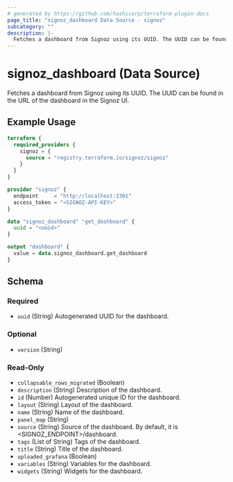 ```yaml
---
# generated by https://github.com/hashicorp/terraform-plugin-docs
page_title: "signoz_dashboard Data Source - signoz"
subcategory: ""
description: |-
  Fetches a dashboard from Signoz using its UUID. The UUID can be found in the URL of the dashboard in the Signoz UI.
---
```


# signoz_dashboard (Data Source)

Fetches a dashboard from Signoz using its UUID. The UUID can be found in the URL of the dashboard in the Signoz UI.

## Example Usage

```terraform
terraform {
  required_providers {
    signoz = {
      source = "registry.terraform.io/signoz/signoz"
    }
  }
}

provider "signoz" {
  endpoint     = "http://localhost:3301"
  access_token = "<SIGNOZ-API-KEY>"
}

data "signoz_dashboard" "get_dashboard" {
  uuid = "<uuid>"
}

output "dashboard" {
  value = data.signoz_dashboard.get_dashboard
}
```

<!-- schema generated by tfplugindocs -->
## Schema

### Required

- `uuid` (String) Autogenerated UUID for the dashboard.

### Optional

- `version` (String)

### Read-Only

- `collapsable_rows_migrated` (Boolean)
- `description` (String) Description of the dashboard.
- `id` (Number) Autogenerated unique ID for the dashboard.
- `layout` (String) Layout of the dashboard.
- `name` (String) Name of the dashboard.
- `panel_map` (String)
- `source` (String) Source of the dashboard. By default, it is <SIGNOZ_ENDPOINT>/dashboard.
- `tags` (List of String) Tags of the dashboard.
- `title` (String) Title of the dashboard.
- `uploaded_grafana` (Boolean)
- `variables` (String) Variables for the dashboard.
- `widgets` (String) Widgets for the dashboard.
